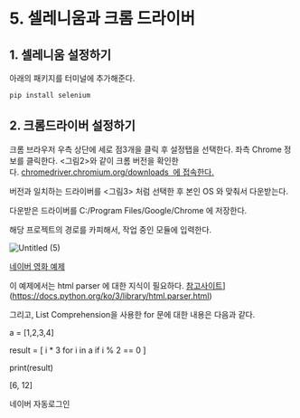 # 5. 셀레니움과 크롬 드라이버 

## 1. 셀레니움 설정하기

아래의 패키지를 터미널에 추가해준다.

```jsx
pip install selenium
```

## 2. 크롬드라이버 설정하기

크롬 브라우저 우측 상단에 세로 점3개을 클릭 후 설정탭을 선택한다. 좌측 Chrome 정보를 클릭한다. <그림2>와 같이 크롬 버전을 확인한다. [chromedriver.chromium.org/downloads  에 접속한다.](https://chromedriver.chromium.org/downloads)

버전과 일치하는 드라이버를 <그림3> 처럼 선택한 후 본인 OS 와 맞춰서 다운받는다.

다운받은 드라이버를 C:/Program Files/Google/Chrome 에 저장한다.

해당 프로젝트의 경로를 카피해서, 작업 중인 모듈에 입력한다.

![Untitled (5)](https://user-images.githubusercontent.com/58289110/117743643-20a1ea80-b242-11eb-97a4-102c63cddaa0.png)

[네이버 영화 예제](https://movie.naver.com/movie/sdb/rank/rmovie.nhn)

이 예제에서는 html parser 에 대한 지식이 필요하다. [참고사이트]( [docs.python.org/ko/3/library/html.parser.html)](https://docs.python.org/ko/3/library/html.parser.html)

그리고, List Comprehension을 사용한 for 문에 대한 내용은 다음과 같다.

a = [1,2,3,4]

result = [ i * 3 for i in a if i % 2 == 0 ]

print(result)

[6, 12]

네이버 자동로그인
